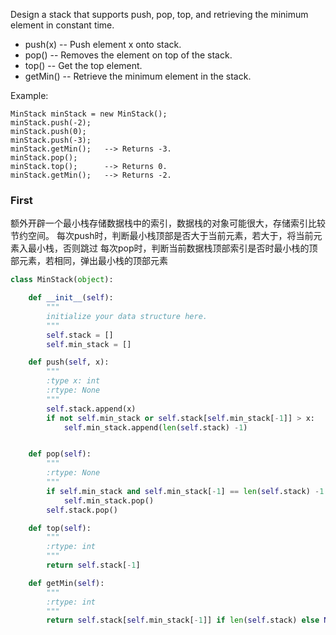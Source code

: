 Design a stack that supports push, pop, top, and retrieving the minimum element in constant time.

- push(x) -- Push element x onto stack.
- pop() -- Removes the element on top of the stack.
- top() -- Get the top element.
- getMin() -- Retrieve the minimum element in the stack.
 

Example:
    
    MinStack minStack = new MinStack();
    minStack.push(-2);
    minStack.push(0);
    minStack.push(-3);
    minStack.getMin();   --> Returns -3.
    minStack.pop();
    minStack.top();      --> Returns 0.
    minStack.getMin();   --> Returns -2.
     
     

### First 
额外开辟一个最小栈存储数据栈中的索引，数据栈的对象可能很大，存储索引比较节约空间。
每次push时，判断最小栈顶部是否大于当前元素，若大于，将当前元素入最小栈，否则跳过
每次pop时，判断当前数据栈顶部索引是否时最小栈的顶部元素，若相同，弹出最小栈的顶部元素
```python
class MinStack(object):

    def __init__(self):
        """
        initialize your data structure here.
        """
        self.stack = []
        self.min_stack = []

    def push(self, x):
        """
        :type x: int
        :rtype: None
        """
        self.stack.append(x)
        if not self.min_stack or self.stack[self.min_stack[-1]] > x:
            self.min_stack.append(len(self.stack) -1)


    def pop(self):
        """
        :rtype: None
        """
        if self.min_stack and self.min_stack[-1] == len(self.stack) -1:
            self.min_stack.pop()
        self.stack.pop()

    def top(self):
        """
        :rtype: int
        """
        return self.stack[-1]

    def getMin(self):
        """
        :rtype: int
        """
        return self.stack[self.min_stack[-1]] if len(self.stack) else None
```